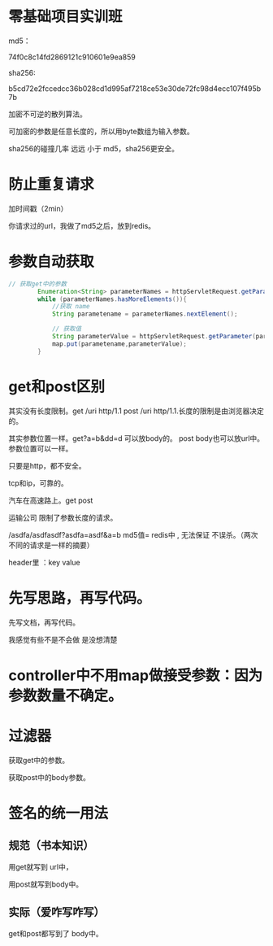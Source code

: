 # 零基础项目实训班

md5：

74f0c8c14fd2869121c910601e9ea859

sha256:

b5cd72e2fccedcc36b028cd1d995af7218ce53e30de72fc98d4ecc107f495b7b



加密不可逆的散列算法。

可加密的参数是任意长度的，所以用byte数组为输入参数。

sha256的碰撞几率 远远 小于 md5，sha256更安全。



# 防止重复请求

加时间戳（2min）

你请求过的url，我做了md5之后，放到redis。



# 参数自动获取

```java
// 获取get中的参数
		Enumeration<String> parameterNames = httpServletRequest.getParameterNames();
		while (parameterNames.hasMoreElements()){
			//获取 name
			String parametename = parameterNames.nextElement();

			// 获取值
			String parameterValue = httpServletRequest.getParameter(parametename);
			map.put(parametename,parameterValue);
		}
```



# get和post区别

其实没有长度限制。get /uri  http/1.1   post  /uri http/1.1.长度的限制是由浏览器决定的。

其实参数位置一样。get?a=b&dd=d 可以放body的。   post body也可以放url中。参数位置可以一样。

只要是http，都不安全。



tcp和ip，可靠的。

汽车在高速路上。get  post

运输公司 限制了参数长度的请求。



/asdfa/asdfasdf?asdfa=asdf&a=b     md5值=  redis中  , 无法保证 不误杀。（两次不同的请求是一样的摘要）



header里 ：key value



# 先写思路，再写代码。

先写文档，再写代码。

我感觉有些不是不会做 是没想清楚



# controller中不用map做接受参数：因为参数数量不确定。



# 过滤器

获取get中的参数。

获取post中的body参数。



# 签名的统一用法

## 规范（书本知识）

用get就写到 url中，

用post就写到body中。



## 实际（爱咋写咋写）

get和post都写到了 body中。





